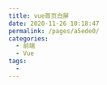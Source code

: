 ```yaml
---
title: vue首页白屏
date: 2020-11-26 10:18:47
permalink: /pages/a5ede0/
categories:
  - 前端
  - Vue
tags:
  - 
---
```

